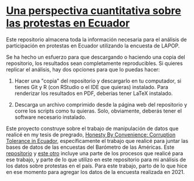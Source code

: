 # [Una perspectiva cuantitativa sobre las protestas en Ecuador](https://elquantificador.org/post/valores/perspectiva-cuantitativa-protestas-ecuador/)

Este repositorio almacena toda la información necesaria para el análisis de participación en protestas en Ecuador utilizando la encuesta de LAPOP.

Se ha hecho un esfuerzo para que descargando o haciendo una copia del repositorio, los resultados sean completamente reproducibles. Si quieres replicar el análisis, hay dos opciones para que lo puedas hacer:

1. Hacer una "copia" del repositorio y descargarlo en tu computador, si tienes Git y R (con RStudio o el IDE que quieras) instalado. Para renderizar los resultados en PDF, deberías tener LaTeX instalado.

2. Descarga un archivo comprimido desde la página web del repositorio y corre los scripts como tu quieras. Solo, obviamente, deberás tener el software necesario instalado.

Este proyecto construye sobre el trabajo de manipulación de datos que realicé en my tesis de pregrado, [Honesty By Convenience: Corruption Tolerance in Ecuador](https://daniel-ec.netlify.app/research.html), específicamente el trabajo que realicé para juntar las bases de datos de las encuestas del Barómetro de las Américas. Este [repositorio](https://github.com/dsanchezp18/hbc-prelim) y [este otro](https://github.com/dsanchezp18/hbc-v2) incluye una parte de los procesos que realicé para ese trabajo, y parte de lo que utilizo en este repositorio para mi análisis de los datos sobre protestas en el país. Para este trabajo, parto de lo que hice en ese momento para agregar los datos de la encuesta realizada en 2021. 

